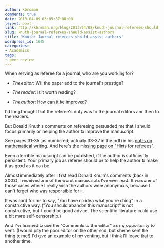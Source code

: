 ```yaml
---
author: kbroman
comments: true
date: 2013-04-09 03:09:37+00:00
layout: post
link: http://kbroman.org/blog/2013/04/08/knuth-journal-referees-should-assist-authors/
slug: knuth-journal-referees-should-assist-authors
title: 'Knuth: Journal referees should assist authors'
wordpress_id: 1645
categories:
- Academics
tags:
- peer review
---
```


When serving as referee for a journal, who are you working for?





  * _The editor_: Will the paper add to the journal's prestige?


  * _The reader_: Is it worth reading?


  * _The author_: How can it be improved?



I'd long thought that the referee's duty was to the journal editors and then to the readers.

But Donald Knuth's comments on refereeing persuaded me that I should focus primarily on helping the author to improve the manuscript.

See pages 31-35 (as numbered; actually 33-37 in the pdf) in his [notes on mathematical writing](http://jmlr.csail.mit.edu/reviewing-papers/knuth_mathematical_writing.pdf). And here's the [missing page on "Hints for referees"](http://www.ifs.tuwien.ac.at/~silvia/research-tips/Knuth.pdf).

Even a terrible manuscript can be published, if the author is sufficiently persistent. Your primary job as referee should be to help the author to make it as good as it can be.

Almost immediately after I first read Donald Knuth's comments (back in 2002), I received one of the worst manuscripts I've ever read. It was one of those cases where I really wish the authors were anonymous, because I can't forget who was responsible for it.

It was hard for me to say, "You have no idea what you're doing" in a constructive way. ("You should abandon this manuscript" is not constructive, but it could be good advice. The scientific literature could use a bit more self-censorship.)

And I've learned to use the "Comments to the editor" as my opportunity to vent. (I would pity the poor editor on the other end, but she/he sent the thing to me!) I'd give an example of my venting, but I think I'll leave that to another time.





